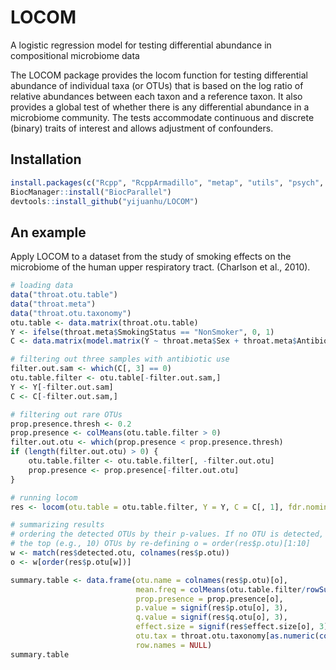 # LOCOM

A logistic regression model for testing differential abundance in compositional microbiome data

The LOCOM package provides the locom function for testing differential abundance of individual taxa (or OTUs) that is based on the log ratio of relative abundances between each taxon and a reference taxon. It also provides a global test of whether there is any differential abundance in a microbiome community. The tests accommodate continuous and discrete (binary) traits of interest and allows adjustment of confounders.

## Installation

```r
install.packages(c("Rcpp", "RcppArmadillo", "metap", "utils", "psych", "permute", "parallel", "devtools", "BiocManager"))
BiocManager::install("BiocParallel")
devtools::install_github("yijuanhu/LOCOM")
```

## An example

Apply LOCOM to a dataset from the study of smoking effects on the microbiome of the human upper respiratory tract. (Charlson et al., 2010). 

```r
# loading data
data("throat.otu.table")
data("throat.meta")
data("throat.otu.taxonomy")
otu.table <- data.matrix(throat.otu.table)
Y <- ifelse(throat.meta$SmokingStatus == "NonSmoker", 0, 1)
C <- data.matrix(model.matrix(Y ~ throat.meta$Sex + throat.meta$AntibioticUsePast3Months_TimeFromAntibioticUsage - 1))[, -1]

# filtering out three samples with antibiotic use
filter.out.sam <- which(C[, 3] == 0)
otu.table.filter <- otu.table[-filter.out.sam,]
Y <- Y[-filter.out.sam]
C <- C[-filter.out.sam,]

# filtering out rare OTUs
prop.presence.thresh <- 0.2
prop.presence <- colMeans(otu.table.filter > 0)
filter.out.otu <- which(prop.presence < prop.presence.thresh)
if (length(filter.out.otu) > 0) {
    otu.table.filter <- otu.table.filter[, -filter.out.otu]
    prop.presence <- prop.presence[-filter.out.otu]
}

# running locom
res <- locom(otu.table = otu.table.filter, Y = Y, C = C[, 1], fdr.nominal = 0.1, seed = 1, adjustment = "Sandev", n.cores = 4)

# summarizing results
# ordering the detected OTUs by their p-values. If no OTU is detected, we can still provide a summary table for
# the top (e.g., 10) OTUs by re-defining o = order(res$p.otu)[1:10]
w <- match(res$detected.otu, colnames(res$p.otu))
o <- w[order(res$p.otu[w])]

summary.table <- data.frame(otu.name = colnames(res$p.otu)[o],
                            mean.freq = colMeans(otu.table.filter/rowSums(otu.table.filter))[o],
                            prop.presence = prop.presence[o],
                            p.value = signif(res$p.otu[o], 3),
                            q.value = signif(res$q.otu[o], 3),
                            effect.size = signif(res$effect.size[o], 3),
                            otu.tax = throat.otu.taxonomy[as.numeric(colnames(res$p.otu)[o]) + 1],
                            row.names = NULL)
summary.table
```

